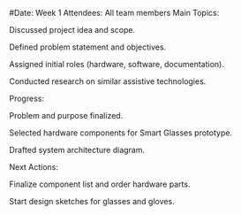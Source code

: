 #Date: Week 1
Attendees: All team members
Main Topics:

Discussed project idea and scope.

Defined problem statement and objectives.

Assigned initial roles (hardware, software, documentation).

Conducted research on similar assistive technologies.

Progress:

Problem and purpose finalized.

Selected hardware components for Smart Glasses prototype.

Drafted system architecture diagram.

Next Actions:

Finalize component list and order hardware parts.

Start design sketches for glasses and gloves.
